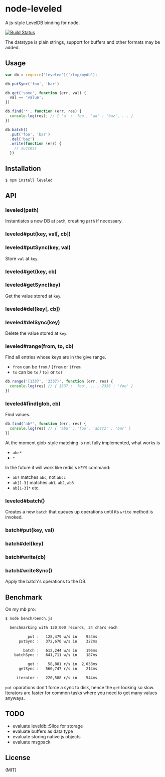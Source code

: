 # node-leveled

A js-style LevelDB binding for node.

[![Build Status](https://travis-ci.org/juliangruber/node-leveled.png?branch=master)](https://travis-ci.org/juliangruber/node-leveled)

The datatype is plain strings, support for buffers and other formats may be
added.

## Usage

```javascript
var db = require('leveled')('/tmp/mydb');

db.putSync('foo', 'bar')

db.get('some', function (err, val) {
  val == 'value';
})

db.find('*', function (err, res) {
  console.log(res); // { 'a' : 'foo', 'aa' : 'baz', ... }  
})

db.batch()
  .put('foo', 'bar')
  .del('baz')
  .write(function (err) {
    // success
  })
```

## Installation

```bash
$ npm install leveled
```

## API

### leveled(path)

Instantiates a new DB at `path`, creating `path` if necessary.

### leveled#put(key, val[, cb])
### leveled#putSync(key, val)

Store `val` at `key`.

### leveled#get(key, cb)
### leveled#getSync(key)

Get the value stored at `key`.

### leveled#del(key[, cb])
### leveled#delSync(key)

Delete the value stored at `key`.

### leveled#range(from, to, cb)

Find all entries whose keys are in the give range.

* `from` can be `from` / `[from` or `(from`
* `to` can be `to` / `to]` or `to)`

```js
db.range('[1337', '2337)', function (err, res) {
  console.log(res) // { 1337 : 'foo', ..., 2336 : 'foo' }  
})
```

### leveled#find(glob, cb)

Find values.

```js
db.find('ab*', function (err, res) {
  console.log(res) // { 'aba' : 'foo', 'abzzz' : 'bar' }
})
```

At the moment glob-style matching is not fully implemented, what works is

* `abc*`
* `*`

In the future it will work like redis's `KEYS` command:

* `ab?` matches `abc`, not `abcc`
* `ab[1-3]` matches `ab1`, `ab2`, `ab3`
* `ab[1-3]*` etc.

### leveled#batch()

Creates a new `batch` that queues up operations until its `write` method is invoked.

### batch#put(key, val)
### batch#del(key)

### batch#write(cb)
### batch#writeSync()

Apply the batch's operations to the DB.

## Benchmark

On my mb pro:

```bash
$ node bench/bench.js

  benchmarking with 120,000 records, 24 chars each

          put :   128,479 w/s in    934ms
      putSync :   372,670 w/s in    322ms

        batch :   612,244 w/s in    196ms
    batchSync :   641,711 w/s in    187ms

          get :    58,881 r/s in  2,038ms
      getSync :   560,747 r/s in    214ms

     iterator :   220,588 r/s in    544ms

```

`put` oparations don't force a sync to disk, hence the `get` looking so slow. Iterators are faster for common tasks where you need to get many values anyways.

## TODO

* evaluate leveldb::Slice for storage
* evaluate buffers as data type
* evaluate storing native js objects
* evaluate msgpack

## License

(MIT)
